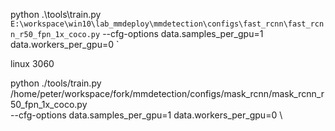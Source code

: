 python .\tools\train.py `
E:\workspace\win10\lab_mmdeploy\mmdetection\configs\fast_rcnn\fast_rcnn_r50_fpn_1x_coco.py `
--cfg-options data.samples_per_gpu=1 data.workers_per_gpu=0 `


linux 3060

python ./tools/train.py \
/home/peter/workspace/fork/mmdetection/configs/mask_rcnn/mask_rcnn_r50_fpn_1x_coco.py \
--cfg-options data.samples_per_gpu=1 data.workers_per_gpu=0 \

